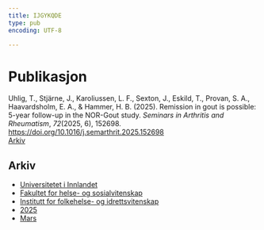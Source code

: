 ```yaml
---
title: IJGYKQDE
type: pub
encoding: UTF-8

---
```

<h1>Publikasjon</h1>
<article id="csl-bib-container-IJGYKQDE" class="csl-bib-container">
  <div class="csl-bib-body"> <div class="csl-entry">Uhlig, T., Stjärne, J., Karoliussen, L. F., Sexton, J., Eskild, T., Provan, S. A., Haavardsholm, E. A., &#38; Hammer, H. B. (2025). Remission in gout is possible: 5-year follow-up in the NOR-Gout study. <i>Seminars in Arthritis and Rheumatism</i>, <i>72</i>(2025, 6), 152698. <a href="https://doi.org/10.1016/j.semarthrit.2025.152698">https://doi.org/10.1016/j.semarthrit.2025.152698</a></div> </div>
  <div class="csl-bib-buttons">
    <a href="#taxonomy-article-IJGYKQDE" alt="archive" class="csl-bib-button">Arkiv</a>
  </div>
  <div id="csl-bib-meta-container-IJGYKQDE"></div>
</article>
<div id="csl-bib-meta-IJGYKQDE" class="csl-bib-meta">
  <article id="taxonomy-article-IJGYKQDE" class="taxonomy-article">
    <h1>Arkiv</h1>
    <ul>
      <li><a href="{{< params subfolder >}}nn/archive/?key=3DCRN523">Universitetet i Innlandet</a></li>
      <li><a href="{{< params subfolder >}}nn/archive/?key=IDKFS3MX">Fakultet for helse- og sosialvitenskap</a></li>
      <li><a href="{{< params subfolder >}}nn/archive/?key=FJXE3Z8X">Institutt for folkehelse- og idrettsvitenskap</a></li>
      <li><a href="{{< params subfolder >}}nn/archive/?key=WUPQIYUL">2025</a></li>
      <li><a href="{{< params subfolder >}}nn/archive/?key=QGAWL9AP">Mars</a></li>
    </ul>
  </article>
</div>
